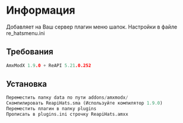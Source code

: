 # Информация

Добавляет на Ваш сервер плагин меню шапок. Настройки в файле re_hatsmenu.ini

## Требования
```c
AmxModX 1.9.0 + ReAPI 5.21.0.252
```
## Установка

```python
Переместить папку data по пути addons/amxmodx/
Скомпилировать ReapiHats.sma (Используйте компилятор 1.9.0)
Переместить плагин в папку plugins
Прописать в plugins.ini строчку ReapiHats.amxx
```